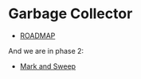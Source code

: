# Garbage Collector

* [ROADMAP](ROADMAP.md)

And we are in phase 2:

* [Mark and Sweep](mark_sweep/README.md)


